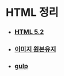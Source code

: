 # HTML 정리
- ### [HTML 5.2](./documnet/HTML_5.2.md)
- ### [이미지 원본유지](./documnet/Thumbnail.md)
- ### [gulp](./document/gulp.md)